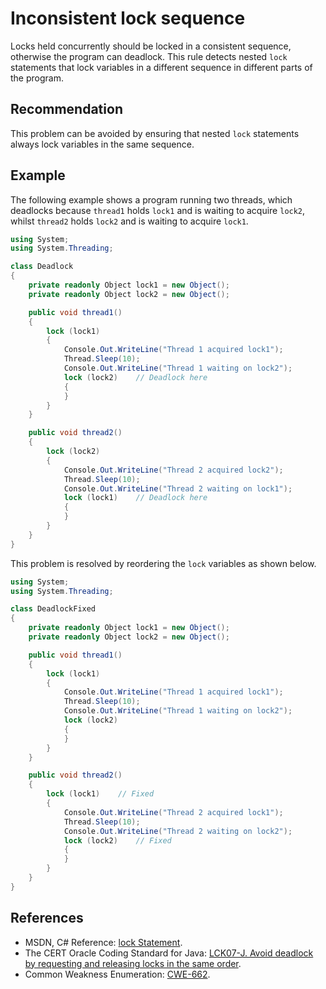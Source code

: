# Inconsistent lock sequence
Locks held concurrently should be locked in a consistent sequence, otherwise the program can deadlock. This rule detects nested `lock` statements that lock variables in a different sequence in different parts of the program.


## Recommendation
This problem can be avoided by ensuring that nested `lock` statements always lock variables in the same sequence.


## Example
The following example shows a program running two threads, which deadlocks because `thread1` holds `lock1` and is waiting to acquire `lock2`, whilst `thread2` holds `lock2` and is waiting to acquire `lock1`.


```csharp
using System;
using System.Threading;

class Deadlock
{
    private readonly Object lock1 = new Object();
    private readonly Object lock2 = new Object();

    public void thread1()
    {
        lock (lock1)
        {
            Console.Out.WriteLine("Thread 1 acquired lock1");
            Thread.Sleep(10);
            Console.Out.WriteLine("Thread 1 waiting on lock2");
            lock (lock2)    // Deadlock here
            {
            }
        }
    }

    public void thread2()
    {
        lock (lock2)
        {
            Console.Out.WriteLine("Thread 2 acquired lock2");
            Thread.Sleep(10);
            Console.Out.WriteLine("Thread 2 waiting on lock1");
            lock (lock1)    // Deadlock here
            {
            }
        }
    }
}

```
This problem is resolved by reordering the `lock` variables as shown below.


```csharp
using System;
using System.Threading;

class DeadlockFixed
{
    private readonly Object lock1 = new Object();
    private readonly Object lock2 = new Object();

    public void thread1()
    {
        lock (lock1)
        {
            Console.Out.WriteLine("Thread 1 acquired lock1");
            Thread.Sleep(10);
            Console.Out.WriteLine("Thread 1 waiting on lock2");
            lock (lock2)
            {
            }
        }
    }

    public void thread2()
    {
        lock (lock1)    // Fixed
        {
            Console.Out.WriteLine("Thread 2 acquired lock1");
            Thread.Sleep(10);
            Console.Out.WriteLine("Thread 2 waiting on lock2");
            lock (lock2)    // Fixed
            {
            }
        }
    }
}

```

## References
* MSDN, C\# Reference: [lock Statement](http://msdn.microsoft.com/en-us/library/c5kehkcz%28v=vs.110%29.aspx).
* The CERT Oracle Coding Standard for Java: [ LCK07-J. Avoid deadlock by requesting and releasing locks in the same order](https://www.securecoding.cert.org/confluence/display/java/LCK07-J.+Avoid+deadlock+by+requesting+and+releasing+locks+in+the+same+order).
* Common Weakness Enumeration: [CWE-662](https://cwe.mitre.org/data/definitions/662.html).
